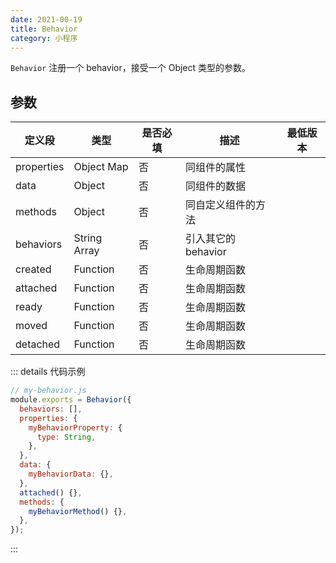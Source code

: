 ```yaml
---
date: 2021-00-19
title: Behavior
category: 小程序
---
```


`Behavior` 注册一个 behavior，接受一个 Object 类型的参数。

## 参数

| 定义段     | 类型         | 是否必填 | 描述                | 最低版本 |
| ---------- | ------------ | -------- | ------------------- | -------- |
| properties | Object Map   | 否       | 同组件的属性        |
| data       | Object       | 否       | 同组件的数据        |
| methods    | Object       | 否       | 同自定义组件的方法  |
| behaviors  | String Array | 否       | 引入其它的 behavior |
| created    | Function     | 否       | 生命周期函数        |
| attached   | Function     | 否       | 生命周期函数        |
| ready      | Function     | 否       | 生命周期函数        |
| moved      | Function     | 否       | 生命周期函数        |
| detached   | Function     | 否       | 生命周期函数        |

::: details 代码示例

```js
// my-behavior.js
module.exports = Behavior({
  behaviors: [],
  properties: {
    myBehaviorProperty: {
      type: String,
    },
  },
  data: {
    myBehaviorData: {},
  },
  attached() {},
  methods: {
    myBehaviorMethod() {},
  },
});
```

:::
